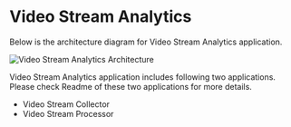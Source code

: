 # Video Stream Analytics

Below is the architecture diagram for Video Stream Analytics application.

![Video Stream Analytics Architecture](https://github.com/baghelamit/video-stream-analytics/blob/master/architecture.png)

Video Stream Analytics application includes following two applications. Please check Readme of these two applications for more details.

- Video Stream Collector
- Video Stream Processor



